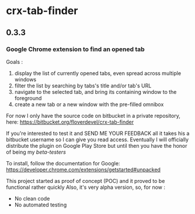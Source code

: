 # crx-tab-finder
## 0.3.3
### Google Chrome extension to find an opened tab

Goals :

1. display the list of currently opened tabs, even spread across multiple windows
2. filter the list by searching by tabs's title and/or tab's URL
3. navigate to the selected tab, and bring its containing window to the foreground
4. create a new tab or a new window with the pre-filled omnibox

For now I only have the source code on bitbucket in a private repository, here:
https://bitbucket.org/floverdevel/crx-tab-finder

If you're interested to test it and SEND ME YOUR FEEDBACK all it takes his a bitbucket username so I can give you read access.
Eventually I will officially distribute the plugin on Google Play Store but until then you have the honor of being my _beta-testers_

To install, follow the documentation for Google:
https://developer.chrome.com/extensions/getstarted#unpacked

This project started as proof of concept (POC) and it proved to be functional rather quickly
Also, it's very alpha version, so, for now :
- No clean code
- No automated testing